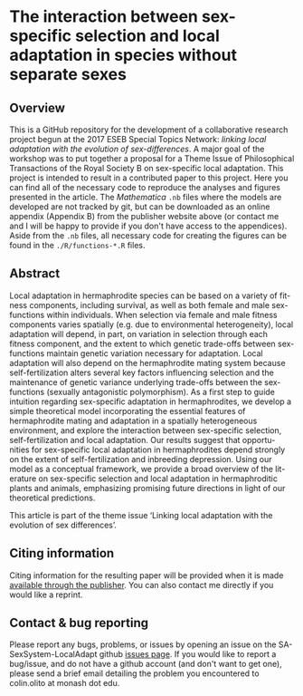 # The interaction between sex-specific selection and local adaptation in species without separate sexes


## Overview

This is a GitHub repository for the development of a collaborative research project begun at the 2017 ESEB Special Topics Network: *linking local adaptation with the evolution of sex-differences*. A major goal of the workshop was to put together a proposal for a Theme Issue of Philosophical Transactions of the Royal Society B on sex-specific local adaptation. This project is intended to result in a contributed paper to this project. Here you can find all of the necessary code to reproduce the analyses and figures presented in the article. The *Mathematica* `.nb` files where the models are developed are not tracked by git, but can be downloaded as an online appendix (Appendix B) from the publisher website above (or contact me and I will be happy to provide if you don't have access to the appendices). Aside from the `.nb` files, all necessary code for creating the figures can be found in the `./R/functions-*.R` files. 


## Abstract 

Local adaptation in hermaphrodite species can be based on a variety of fit- ness components, including survival, as well as both female and male sex- functions within individuals. When selection via female and male fitness components varies spatially (e.g. due to environmental heterogeneity), local adaptation will depend, in part, on variation in selection through each fitness component, and the extent to which genetic trade-offs between sex-functions maintain genetic variation necessary for adaptation. Local adaptation will also depend on the hermaphrodite mating system because self-fertilization alters several key factors influencing selection and the maintenance of genetic variance underlying trade-offs between the sex-functions (sexually antagonistic polymorphism). As a first step to guide intuition regarding sex-specific adaptation in hermaphrodites, we develop a simple theoretical model incorporating the essential features of hermaphrodite mating and adaptation in a spatially heterogeneous environment, and explore the interaction between sex-specific selection, self-fertilization and local adaptation. Our results suggest that opportu- nities for sex-specific local adaptation in hermaphrodites depend strongly on the extent of self-fertilization and inbreeding depression. Using our model as a conceptual framework, we provide a broad overview of the lit- erature on sex-specific selection and local adaptation in hermaphroditic plants and animals, emphasizing promising future directions in light of our theoretical predictions.

This article is part of the theme issue ‘Linking local adaptation with the evolution of sex differences’.


## Citing information

Citing information for the resulting paper will be provided when it is made [available through the publisher](http://rstb.royalsocietypublishing.org/content/373/1757). You can also contact me directly if you would like a reprint. 


## Contact & bug reporting

Please report any bugs, problems, or issues by opening an issue on the SA-SexSystem-LocalAdapt github [issues page](https://github.com/colin-olito/SA-SexSystem-LocalAdapt/issues). If you would like to report a bug/issue, and do not have a github account (and don't want to get one), please send a brief email detailing the problem you encountered to colin.olito at monash dot edu.